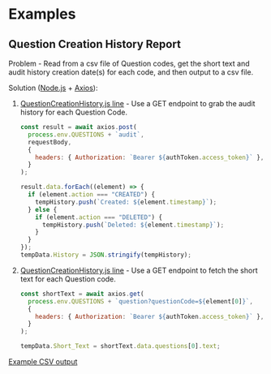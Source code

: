 # Examples

## Question Creation History Report

Problem - Read from a csv file of Question codes, get the short text and audit history creation date(s) for each code, and then output to a csv file.

Solution ([Node.js](https://nodejs.org/en) + [Axios](https://axios-http.com/)):

1. [QuestionCreationHistory.js line](GitHub) - Use a GET endpoint to grab the audit history for each Question Code.

   ```javascript linenums="1"
   const result = await axios.post(
     process.env.QUESTIONS + `audit`,
     requestBody,
     {
       headers: { Authorization: `Bearer ${authToken.access_token}` },
     }
   );

   result.data.forEach((element) => {
     if (element.action === "CREATED") {
       tempHistory.push(`Created: ${element.timestamp}`);
     } else {
       if (element.action === "DELETED") {
         tempHistory.push(`Deleted: ${element.timestamp}`);
       }
     }
   });
   tempData.History = JSON.stringify(tempHistory);
   ```

2. [QuestionCreationHistory.js line](GitHub) - Use a GET endpoint to fetch the short text for each Question code.

   ```javascript linenums="1"
   const shortText = await axios.get(
     process.env.QUESTIONS + `question?questionCode=${element[0]}`,
     {
       headers: { Authorization: `Bearer ${authToken.access_token}` },
     }
   );

   tempData.Short_Text = shortText.data.questions[0].text;
   ```

[Example CSV output](https://github.com/mshuber1981/work-life/blob/main/present/Question_Creation_History.csv)

<!-- ## Name

Problem - ?

Solution ([Node.js](https://nodejs.org/en) + [Axios](https://axios-http.com/)):

1. [Some file some line](github) - Use some endpoint to do something

### Example usage

#### [Some file](github)

```javascript linenums="1"

```

#### Results

```json linenums="1"

```

[Example output files](github link) -->

<!-- ## Name

Problem - ?

Solution ([Node.js](https://nodejs.org/en) + [Axios](https://axios-http.com/)):

1. [Some file some line](github) - Use some endpoint to do something

### Example usage

#### [Some file](github)

```javascript linenums="1"

```

#### Results

```json linenums="1"

```

[Example output files](github link) -->
